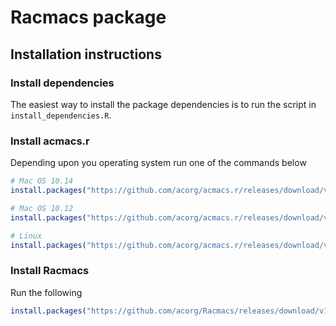 
# Racmacs package

## Installation instructions
### Install dependencies
The easiest way to install the package dependencies is to run the script in `install_dependencies.R`.

### Install acmacs.r
Depending upon you operating system run one of the commands below

```R
# Mac OS 10.14
install.packages("https://github.com/acorg/acmacs.r/releases/download/v3.4/acmacs.r_3.4_R_macOS-10.14.tgz", repos = NULL)

# Mac OS 10.12
install.packages("https://github.com/acorg/acmacs.r/releases/download/v3.4/acmacs.r_3.4_R_macOS-10.12.tgz", repos = NULL)

# Linux
install.packages("https://github.com/acorg/acmacs.r/releases/download/v3.4/acmacs.r_3.4_R_x86_64-pc-linux-gnu.tar.gz", repos = NULL)
```

### Install Racmacs
Run the following

```R
install.packages("https://github.com/acorg/Racmacs/releases/download/v1.0/Racmacs_1.0.3.tgz", repos = NULL)
```






